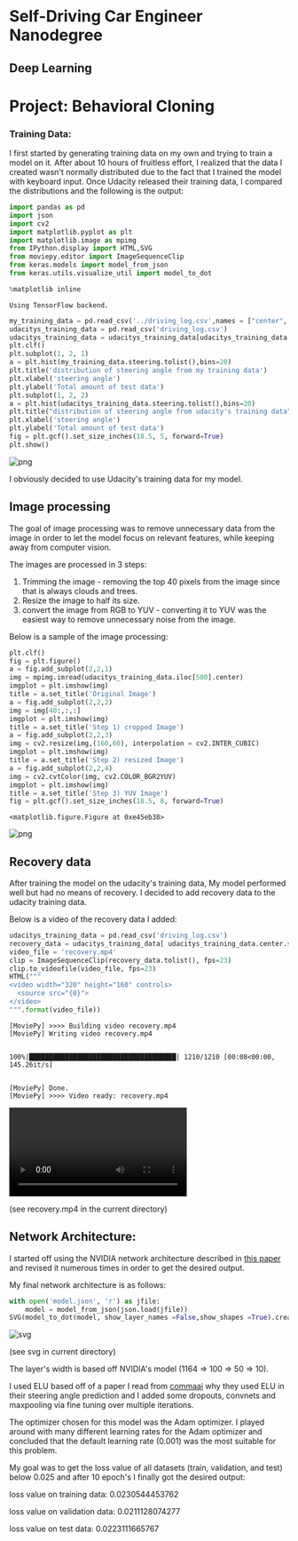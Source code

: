 
# Self-Driving Car Engineer Nanodegree
## Deep Learning
# Project: Behavioral Cloning





### Training Data:
I first started by generating training data on my own and trying to train a model on it. After about 10 hours of fruitless effort, I realized that the data I created wasn't normally distributed due to the fact that I trained the model with keyboard input.
Once Udacity released their training data, I compared the distributions and the following is the output:


```python
import pandas as pd
import json
import cv2
import matplotlib.pyplot as plt
import matplotlib.image as mpimg
from IPython.display import HTML,SVG
from moviepy.editor import ImageSequenceClip
from keras.models import model_from_json
from keras.utils.visualize_util import model_to_dot

%matplotlib inline
```

    Using TensorFlow backend.
    


```python
my_training_data = pd.read_csv('../driving_log.csv',names = ["center", "left", "right", "steering","throttle","break","speed"])
udacitys_training_data = pd.read_csv('driving_log.csv')
udacitys_training_data = udacitys_training_data[udacitys_training_data.center.str.startswith('IMG')]
plt.clf()
plt.subplot(1, 2, 1)
a = plt.hist(my_training_data.steering.tolist(),bins=20)
plt.title('distribution of steering angle from my training data')
plt.xlabel('steering angle')
plt.ylabel('Total amount of test data')
plt.subplot(1, 2, 2)
a = plt.hist(udacitys_training_data.steering.tolist(),bins=20)
plt.title("distribution of steering angle from udacity's training data")
plt.xlabel('steering angle')
plt.ylabel('Total amount of test data')
fig = plt.gcf().set_size_inches(18.5, 5, forward=True)
plt.show()
```


![png](output_3_0.png)


I obviously decided to use Udacity's training data for my model.

## Image processing

The goal of image processing was to remove unnecessary data from the image in order to let the model focus on relevant features, while keeping away from computer vision.

The images are processed in 3 steps:

1) Trimming the image - removing the top 40 pixels from the image since that is always clouds and trees.    
2) Resize the image to half its size.     
3) convert the image from RGB to YUV - converting it to YUV was the easiest way to remove unnecessary noise from the image.

Below is a sample of the image processing:


```python
plt.clf()
fig = plt.figure()
a = fig.add_subplot(2,2,1)
img = mpimg.imread(udacitys_training_data.iloc[500].center)
imgplot = plt.imshow(img)
title = a.set_title('Original Image')
a = fig.add_subplot(2,2,2)
img = img[40:,:,:]
imgplot = plt.imshow(img)
title = a.set_title('Step 1) cropped Image')
a = fig.add_subplot(2,2,3)
img = cv2.resize(img,(160,60), interpolation = cv2.INTER_CUBIC)
imgplot = plt.imshow(img)
title = a.set_title('Step 2) resized Image')
a = fig.add_subplot(2,2,4)
img = cv2.cvtColor(img, cv2.COLOR_BGR2YUV)
imgplot = plt.imshow(img)
title = a.set_title('Step 3) YUV Image')
fig = plt.gcf().set_size_inches(18.5, 8, forward=True)
```


    <matplotlib.figure.Figure at 0xe45eb38>



![png](output_6_1.png)


## Recovery data

After training the model on the udacity's training data, My model performed well but had no means of recovery. I decided to add recovery data to the udacity training data.

Below is a video of the recovery data I added:


```python
udacitys_training_data = pd.read_csv('driving_log.csv')
recovery_data = udacitys_training_data[ udacitys_training_data.center.str.startswith('C:')]['center']
video_file = 'recovery.mp4'
clip = ImageSequenceClip(recovery_data.tolist(), fps=23)
clip.to_videofile(video_file, fps=23)
HTML("""
<video width="320" height="160" controls>
  <source src="{0}">
</video>
""".format(video_file))
```

    [MoviePy] >>>> Building video recovery.mp4
    [MoviePy] Writing video recovery.mp4
    

    100%|█████████████████████████████████████| 1210/1210 [00:08<00:00, 145.26it/s]
    

    [MoviePy] Done.
    [MoviePy] >>>> Video ready: recovery.mp4 
    
    





<video width="320" height="160" controls>
  <source src="recovery.mp4">
</video>


(see recovery.mp4 in the current directory)

## Network Architecture:

I started off using the NVIDIA network architecture described in [this paper](https://images.nvidia.com/content/tegra/automotive/images/2016/solutions/pdf/end-to-end-dl-using-px.pdf) and revised it numerous times in order to get the desired output.


My final network architecture is as follows:


```python
with open('model.json', 'r') as jfile:
    model = model_from_json(json.load(jfile))
SVG(model_to_dot(model, show_layer_names =False,show_shapes =True).create(prog='dot', format='svg'))
```




![svg](output_10_0.svg)

(see svg in current directory)


The layer's width is based off NVIDIA's model (1164 => 100 => 50 => 10).

I used ELU based off of a paper I read from [commaai]( https://github.com/commaai/research/blob/master/train_steering_model.py) why they used ELU in their steering angle prediction and I added some dropouts, convnets and maxpooling via fine tuning over multiple iterations.

The optimizer chosen for this model was the Adam optimizer. I played around with many different learning rates for the Adam optimizer and concluded that the default learning rate (0.001) was the most suitable for this problem.

My goal was to get the loss value of all datasets (train, validation, and test) below 0.025 and after 10 epoch's I finally got the desired output:

loss value on training data: 0.0230544453762 

loss value on validation data: 0.0211128074277 

loss value on test data: 0.0223111665767




```python

```

